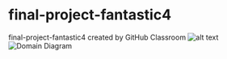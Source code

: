 # final-project-fantastic4
final-project-fantastic4 created by GitHub Classroom
![alt text]()![Domain Diagram](https://user-images.githubusercontent.com/98078922/160919688-58ccfc3b-c196-4c09-b205-8836e338bf37.jpeg)
